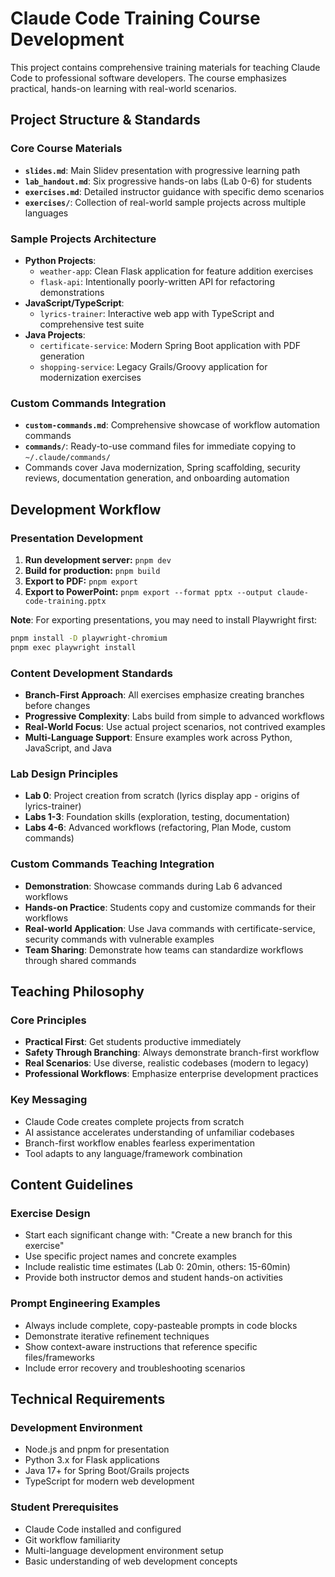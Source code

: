 # Claude Code Training Course Development

This project contains comprehensive training materials for teaching Claude Code to professional software developers. The course emphasizes practical, hands-on learning with real-world scenarios.

## Project Structure & Standards

### Core Course Materials
- **`slides.md`**: Main Slidev presentation with progressive learning path
- **`lab_handout.md`**: Six progressive hands-on labs (Lab 0-6) for students
- **`exercises.md`**: Detailed instructor guidance with specific demo scenarios
- **`exercises/`**: Collection of real-world sample projects across multiple languages

### Sample Projects Architecture
- **Python Projects**:
  - `weather-app`: Clean Flask application for feature addition exercises
  - `flask-api`: Intentionally poorly-written API for refactoring demonstrations
- **JavaScript/TypeScript**:
  - `lyrics-trainer`: Interactive web app with TypeScript and comprehensive test suite
- **Java Projects**:
  - `certificate-service`: Modern Spring Boot application with PDF generation
  - `shopping-service`: Legacy Grails/Groovy application for modernization exercises

### Custom Commands Integration
- **`custom-commands.md`**: Comprehensive showcase of workflow automation commands
- **`commands/`**: Ready-to-use command files for immediate copying to `~/.claude/commands/`
- Commands cover Java modernization, Spring scaffolding, security reviews, documentation generation, and onboarding automation

## Development Workflow

### Presentation Development
1. **Run development server:** `pnpm dev`
2. **Build for production:** `pnpm build` 
3. **Export to PDF:** `pnpm export`
4. **Export to PowerPoint:** `pnpm export --format pptx --output claude-code-training.pptx`

**Note**: For exporting presentations, you may need to install Playwright first:
```bash
pnpm install -D playwright-chromium
pnpm exec playwright install
```

### Content Development Standards
- **Branch-First Approach**: All exercises emphasize creating branches before changes
- **Progressive Complexity**: Labs build from simple to advanced workflows
- **Real-World Focus**: Use actual project scenarios, not contrived examples
- **Multi-Language Support**: Ensure examples work across Python, JavaScript, and Java

### Lab Design Principles
- **Lab 0**: Project creation from scratch (lyrics display app - origins of lyrics-trainer)
- **Labs 1-3**: Foundation skills (exploration, testing, documentation)
- **Labs 4-6**: Advanced workflows (refactoring, Plan Mode, custom commands)

### Custom Commands Teaching Integration
- **Demonstration**: Showcase commands during Lab 6 advanced workflows
- **Hands-on Practice**: Students copy and customize commands for their workflows  
- **Real-world Application**: Use Java commands with certificate-service, security commands with vulnerable examples
- **Team Sharing**: Demonstrate how teams can standardize workflows through shared commands

## Teaching Philosophy

### Core Principles
- **Practical First**: Get students productive immediately
- **Safety Through Branching**: Always demonstrate branch-first workflow
- **Real Scenarios**: Use diverse, realistic codebases (modern to legacy)
- **Professional Workflows**: Emphasize enterprise development practices

### Key Messaging
- Claude Code creates complete projects from scratch
- AI assistance accelerates understanding of unfamiliar codebases
- Branch-first workflow enables fearless experimentation
- Tool adapts to any language/framework combination

## Content Guidelines

### Exercise Design
- Start each significant change with: "Create a new branch for this exercise"
- Use specific project names and concrete examples
- Include realistic time estimates (Lab 0: 20min, others: 15-60min)
- Provide both instructor demos and student hands-on activities

### Prompt Engineering Examples
- Always include complete, copy-pasteable prompts in code blocks
- Demonstrate iterative refinement techniques
- Show context-aware instructions that reference specific files/frameworks
- Include error recovery and troubleshooting scenarios

## Technical Requirements

### Development Environment
- Node.js and pnpm for presentation
- Python 3.x for Flask applications
- Java 17+ for Spring Boot/Grails projects
- TypeScript for modern web development

### Student Prerequisites
- Claude Code installed and configured
- Git workflow familiarity
- Multi-language development environment setup
- Basic understanding of web development concepts
